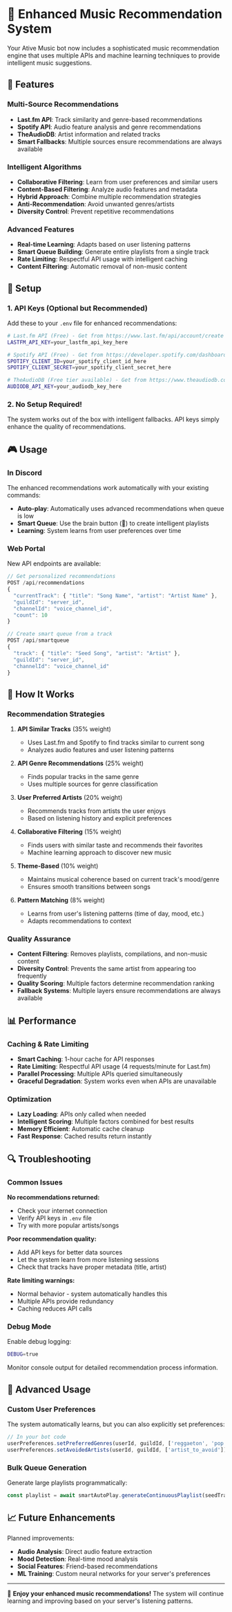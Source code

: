 # 🎵 Enhanced Music Recommendation System

Your Ative Music bot now includes a sophisticated music recommendation engine that uses multiple APIs and machine learning techniques to provide intelligent music suggestions.

## 🚀 Features

### Multi-Source Recommendations
- **Last.fm API**: Track similarity and genre-based recommendations
- **Spotify API**: Audio feature analysis and genre recommendations  
- **TheAudioDB**: Artist information and related tracks
- **Smart Fallbacks**: Multiple sources ensure recommendations are always available

### Intelligent Algorithms
- **Collaborative Filtering**: Learn from user preferences and similar users
- **Content-Based Filtering**: Analyze audio features and metadata
- **Hybrid Approach**: Combine multiple recommendation strategies
- **Anti-Recommendation**: Avoid unwanted genres/artists
- **Diversity Control**: Prevent repetitive recommendations

### Advanced Features
- **Real-time Learning**: Adapts based on user listening patterns
- **Smart Queue Building**: Generate entire playlists from a single track
- **Rate Limiting**: Respectful API usage with intelligent caching
- **Content Filtering**: Automatic removal of non-music content

## 🔧 Setup

### 1. API Keys (Optional but Recommended)

Add these to your `.env` file for enhanced recommendations:

```bash
# Last.fm API (Free) - Get from https://www.last.fm/api/account/create
LASTFM_API_KEY=your_lastfm_api_key_here

# Spotify API (Free) - Get from https://developer.spotify.com/dashboard
SPOTIFY_CLIENT_ID=your_spotify_client_id_here
SPOTIFY_CLIENT_SECRET=your_spotify_client_secret_here

# TheAudioDB (Free tier available) - Get from https://www.theaudiodb.com/api_guide.php
AUDIODB_API_KEY=your_audiodb_key_here
```

### 2. No Setup Required!

The system works out of the box with intelligent fallbacks. API keys simply enhance the quality of recommendations.

## 🎮 Usage

### In Discord

The enhanced recommendations work automatically with your existing commands:

- **Auto-play**: Automatically uses advanced recommendations when queue is low
- **Smart Queue**: Use the brain button (🧠) to create intelligent playlists
- **Learning**: System learns from user preferences over time

### Web Portal

New API endpoints are available:

```javascript
// Get personalized recommendations
POST /api/recommendations
{
  "currentTrack": { "title": "Song Name", "artist": "Artist Name" },
  "guildId": "server_id",
  "channelId": "voice_channel_id",
  "count": 10
}

// Create smart queue from a track
POST /api/smartqueue  
{
  "track": { "title": "Seed Song", "artist": "Artist" },
  "guildId": "server_id", 
  "channelId": "voice_channel_id"
}
```

## 🧠 How It Works

### Recommendation Strategies

1. **API Similar Tracks** (35% weight)
   - Uses Last.fm and Spotify to find tracks similar to current song
   - Analyzes audio features and user listening patterns

2. **API Genre Recommendations** (25% weight)  
   - Finds popular tracks in the same genre
   - Uses multiple sources for genre classification

3. **User Preferred Artists** (20% weight)
   - Recommends tracks from artists the user enjoys
   - Based on listening history and explicit preferences

4. **Collaborative Filtering** (15% weight)
   - Finds users with similar taste and recommends their favorites
   - Machine learning approach to discover new music

5. **Theme-Based** (10% weight)
   - Maintains musical coherence based on current track's mood/genre
   - Ensures smooth transitions between songs

6. **Pattern Matching** (8% weight)
   - Learns from user's listening patterns (time of day, mood, etc.)
   - Adapts recommendations to context

### Quality Assurance

- **Content Filtering**: Removes playlists, compilations, and non-music content
- **Diversity Control**: Prevents the same artist from appearing too frequently  
- **Quality Scoring**: Multiple factors determine recommendation ranking
- **Fallback Systems**: Multiple layers ensure recommendations are always available

## 📊 Performance

### Caching & Rate Limiting
- **Smart Caching**: 1-hour cache for API responses
- **Rate Limiting**: Respectful API usage (4 requests/minute for Last.fm)
- **Parallel Processing**: Multiple APIs queried simultaneously
- **Graceful Degradation**: System works even when APIs are unavailable

### Optimization
- **Lazy Loading**: APIs only called when needed
- **Intelligent Scoring**: Multiple factors combined for best results
- **Memory Efficient**: Automatic cache cleanup
- **Fast Response**: Cached results return instantly

## 🔍 Troubleshooting

### Common Issues

**No recommendations returned:**
- Check your internet connection
- Verify API keys in `.env` file
- Try with more popular artists/songs

**Poor recommendation quality:**
- Add API keys for better data sources
- Let the system learn from more listening sessions
- Check that tracks have proper metadata (title, artist)

**Rate limiting warnings:**
- Normal behavior - system automatically handles this
- Multiple APIs provide redundancy
- Caching reduces API calls

### Debug Mode

Enable debug logging:
```bash
DEBUG=true
```

Monitor console output for detailed recommendation process information.

## 🚀 Advanced Usage

### Custom User Preferences

The system automatically learns, but you can also explicitly set preferences:

```javascript
// In your bot code
userPreferences.setPreferredGenres(userId, guildId, ['reggaeton', 'pop']);
userPreferences.setAvoidedArtists(userId, guildId, ['artist_to_avoid']);
```

### Bulk Queue Generation

Generate large playlists programmatically:

```javascript
const playlist = await smartAutoPlay.generateContinuousPlaylist(seedTrack, 50, userContext);
```

## 📈 Future Enhancements

Planned improvements:
- **Audio Analysis**: Direct audio feature extraction
- **Mood Detection**: Real-time mood analysis
- **Social Features**: Friend-based recommendations
- **ML Training**: Custom neural networks for your server's preferences

---

🎵 **Enjoy your enhanced music recommendations!** The system will continue learning and improving based on your server's listening patterns.
